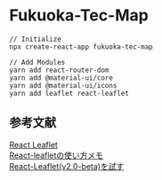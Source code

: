 # Fukuoka-Tec-Map

```
// Initialize
npx create-react-app fukuoka-tec-map

// Add Modules
yarn add react-router-dom
yarn add @material-ui/core
yarn add @material-ui/icons
yarn add leaflet react-leaflet
```

## 参考文献

[React Leaflet](https://react-leaflet.js.org/)  
[React-leafletの使い方メモ](https://qiita.com/studio_haneya/items/fbb52fa03ab4f212ced0#2-%E3%82%A4%E3%83%B3%E3%82%B9%E3%83%88%E3%83%BC%E3%83%AB)  
[React-Leaflet(v2.0-beta)を試す](https://qiita.com/sugasaki/items/d225cf548e9a787dbd9c)  